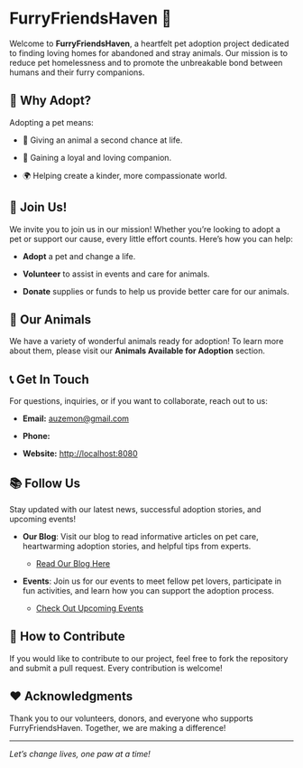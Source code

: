 # FurryFriendsHaven 🐾

Welcome to **FurryFriendsHaven**, a heartfelt pet adoption project dedicated to finding loving homes for abandoned and stray animals. Our mission is to reduce pet homelessness and to promote the unbreakable bond between humans and their furry companions.

## 🌟 Why Adopt?

Adopting a pet means:

- 🐶 Giving an animal a second chance at life.

- 🤗 Gaining a loyal and loving companion.

- 🌍 Helping create a kinder, more compassionate world.

## 📅 Join Us!

We invite you to join us in our mission! Whether you’re looking to adopt a pet or support our cause, every little effort counts. Here’s how you can help:

- **Adopt** a pet and change a life.

- **Volunteer** to assist in events and care for animals.

- **Donate** supplies or funds to help us provide better care for our animals.

## 🐾 Our Animals

We have a variety of wonderful animals ready for adoption! To learn more about them, please visit our **Animals Available for Adoption** section.

## 📞 Get In Touch

For questions, inquiries, or if you want to collaborate, reach out to us:

- **Email:** auzemon@gmail.com

- **Phone:**

- **Website:** [http://localhost:8080](http://localhost:8080)

## 📚 Follow Us

Stay updated with our latest news, successful adoption stories, and upcoming events! 

- **Our Blog**: Visit our blog to read informative articles on pet care, heartwarming adoption stories, and helpful tips from experts.

  - [Read Our Blog Here](http://localhost:8080/api/v1/posts)

- **Events**: Join us for our events to meet fellow pet lovers, participate in fun activities, and learn how you can support the adoption process.

  - [Check Out Upcoming Events](http://localhost:8080/api/v1/posts)

## 🚀 How to Contribute

If you would like to contribute to our project, feel free to fork the repository and submit a pull request. Every contribution is welcome!

## ❤️ Acknowledgments

Thank you to our volunteers, donors, and everyone who supports FurryFriendsHaven. Together, we are making a difference!

---

*Let’s change lives, one paw at a time!*
